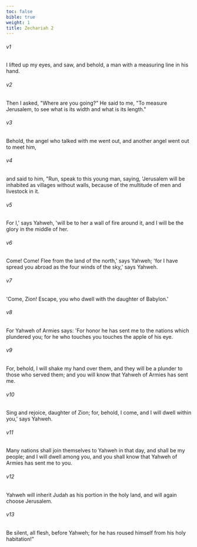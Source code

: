 ```yaml
---
toc: false
bible: true
weight: 1
title: Zechariah 2
---
```




###### v1 
I lifted up my eyes, and saw, and behold, a man with a measuring line in his hand. 

###### v2 
Then I asked, "Where are you going?" He said to me, "To measure Jerusalem, to see what is its width and what is its length." 

###### v3 
Behold, the angel who talked with me went out, and another angel went out to meet him, 

###### v4 
and said to him, "Run, speak to this young man, saying, 'Jerusalem will be inhabited as villages without walls, because of the multitude of men and livestock in it. 

###### v5 
For I,' says Yahweh, 'will be to her a wall of fire around it, and I will be the glory in the middle of her. 

###### v6 
Come! Come! Flee from the land of the north,' says Yahweh; 'for I have spread you abroad as the four winds of the sky,' says Yahweh. 

###### v7 
'Come, Zion! Escape, you who dwell with the daughter of Babylon.' 

###### v8 
For Yahweh of Armies says: 'For honor he has sent me to the nations which plundered you; for he who touches you touches the apple of his eye. 

###### v9 
For, behold, I will shake my hand over them, and they will be a plunder to those who served them; and you will know that Yahweh of Armies has sent me. 

###### v10 
Sing and rejoice, daughter of Zion; for, behold, I come, and I will dwell within you,' says Yahweh. 

###### v11 
Many nations shall join themselves to Yahweh in that day, and shall be my people; and I will dwell among you, and you shall know that Yahweh of Armies has sent me to you. 

###### v12 
Yahweh will inherit Judah as his portion in the holy land, and will again choose Jerusalem. 

###### v13 
Be silent, all flesh, before Yahweh; for he has roused himself from his holy habitation!"
